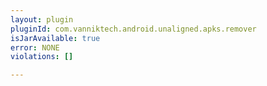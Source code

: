 ```yaml
---
layout: plugin
pluginId: com.vanniktech.android.unaligned.apks.remover
isJarAvailable: true
error: NONE
violations: []

---
```

